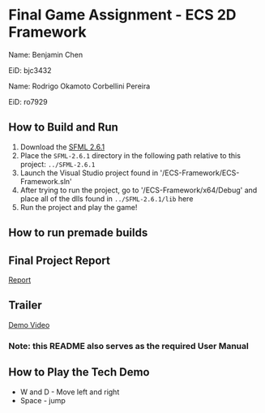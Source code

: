 # Final Game Assignment - ECS 2D Framework
Name: Benjamin Chen

EiD: bjc3432


Name: Rodrigo Okamoto Corbellini Pereira

EiD: ro7929

## How to Build and Run 
1) Download the [SFML 2.6.1](https://www.sfml-dev.org/download.php)
2) Place the `SFML-2.6.1` directory in the following path relative to this project: `../SFML-2.6.1`
3) Launch the Visual Studio project found in '/ECS-Framework/ECS-Framework.sln'
4) After trying to run the project, go to '/ECS-Framework/x64/Debug' and place all of the dlls found in `../SFML-2.6.1/lib` here
5) Run the project and play the game!

## How to run premade builds

## Final Project Report
[Report](https://docs.google.com/document/d/1vypitFH3rTqleIBHegxu4SyBwkUKwmBZYJimKOHsMIw/edit?usp=sharing)

## Trailer
[Demo Video](https://youtu.be/zXIZc0nwqCI)

### Note: this README also serves as the required User Manual

## How to Play the Tech Demo
- W and D - Move left and right
- Space - jump
